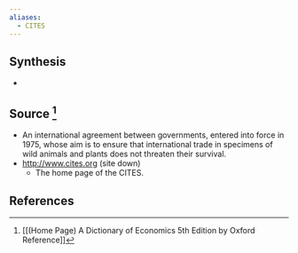 ```yaml
---
aliases:
  - CITES
---
```

## Synthesis
- 
## Source [^1]
- An international agreement between governments, entered into force in 1975, whose aim is to ensure that international trade in specimens of wild animals and plants does not threaten their survival.
-  http://www.cites.org (site down)
	- The home page of the CITES.
## References

[^1]: [[(Home Page) A Dictionary of Economics 5th Edition by Oxford Reference]]